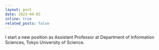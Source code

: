 ```yaml
---
layout: post
date: 2023-04-03
inline: true
related_posts: false
---
```


I start a new position as Assistant Professor at Department of Information Sciences, Tokyo University of Science.
